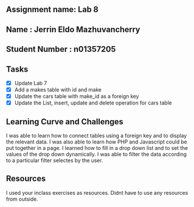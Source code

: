 ## Assignment name: Lab 8
## Name : Jerrin Eldo Mazhuvancherry
## Student Number : n01357205

## Tasks

- [x] Update Lab 7
- [x] Add a makes table with id and make
- [x] Update the cars table with make_id as a foreign key
- [x] Update the List, insert, update and delete operation for cars table

## Learning Curve and Challenges

I was able to learn how to connect tables using a foreign key and to display the relevant data.
I was also able to learn how PHP and Javascript could be put together in a page.
I learned how to fill in a drop down list and to set the values of the drop down dynamically.
I was able to filter the data according to a particular filter selectes by the user.

## Resources

I used your inclass exercises as resources. Didnt have to use any resources from outside.
